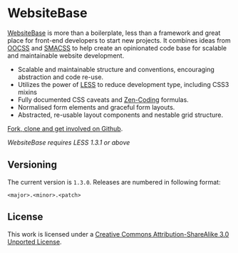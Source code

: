 # WebsiteBase

[WebsiteBase](http://i-like-robots.github.com/WebsiteBase) is more than a boilerplate, less than a framework and great place for front-end developers to start new projects. It combines ideas from [OOCSS](http://oocss.org/) and [SMACSS](http://smacss.com) to help create an opinionated code base for scalable and maintainable website development.

* Scalable and maintainable structure and conventions, encouraging abstraction and code re-use.
* Utilizes the power of [LESS](http://lesscss.com) to reduce development type, including CSS3 mixins
* Fully documented CSS caveats and [Zen-Coding](http://code.google.com/p/zen-coding/) formulas.
* Normalised form elements and graceful form layouts.
* Abstracted, re-usable layout components and nestable grid structure.

[Fork, clone and get involved on Github](http://github.com/i-like-robots/WebsiteBase).

*WebsiteBase requires LESS 1.3.1 or above*

## Versioning

The current version is `1.3.0`. Releases are numbered in following format:

`<major>.<minor>.<patch>`

## License

This work is licensed under a [Creative Commons Attribution-ShareAlike 3.0 Unported License](http://creativecommons.org/licenses/by-sa/3.0/).
